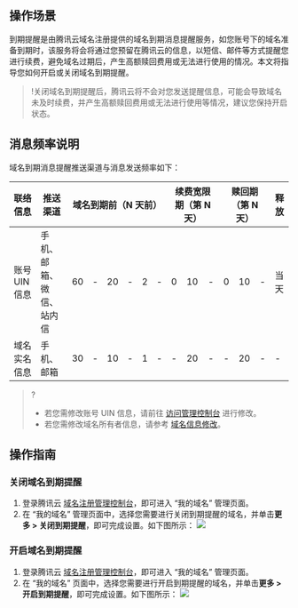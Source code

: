 
## 操作场景
到期提醒是由腾讯云域名注册提供的域名到期消息提醒服务，如您账号下的域名准备到期时，该服务将会将通过您预留在腾讯云的信息，以短信、邮件等方式提醒您进行续费，避免域名过期后，产生高额赎回费用或无法进行使用的情况。本文将指导您如何开启或关闭域名到期提醒。

>!关闭域名到期提醒后，腾讯云将不会对您发送提醒信息，可能会导致域名未及时续费，并产生高额赎回费用或无法进行使用等情况，建议您保持开启状态。

## 消息频率说明
域名到期消息提醒推送渠道与消息发送频率如下：
<table>
<thead>
  <tr>
    <th>联络信息</th>
    <th>推送渠道</th>
    <th colspan="6">域名到期前（N 天前）</th>
    <th colspan="3">续费宽限期（第 N 天）</th>
    <th colspan="3">赎回期（第 N 天）</th>
    <th>释放</th>
  </tr>
</thead>
<tbody>
  <tr>
    <td>账号 UIN 信息</td>
    <td>手机、邮箱、微信、站内信</td>
    <td>60</td>
    <td>-</td>
    <td>20</td>
    <td>-</td>
    <td>2</td>
    <td>-</td>
    <td>0</td>
    <td>10</td>
    <td>-</td>
    <td>0</td>
    <td>10</td>
    <td>-</td>
    <td>当天</td>
  </tr>
  <tr>
    <td>域名实名信息</td>
    <td>手机、邮箱</td>
    <td>30</td>
    <td>-</td>
    <td>10</td>
    <td>-</td>
    <td>1</td>
    <td>-</td>
    <td>-</td>
    <td>20</td>
    <td>-</td>
    <td>-</td>
    <td>20</td>
    <td>-</td>
    <td>-</td>
  </tr>
</tbody>
</table>

>?
>- 若您需修改账号 UIN 信息，请前往 [访问管理控制台](https://console.cloud.tencent.com/cam) 进行修改。
>- 若您需修改域名所有者信息，请参考 [域名信息修改](https://cloud.tencent.com/document/product/242/3648)。

## 操作指南
### 关闭域名到期提醒
1. 登录腾讯云 [域名注册管理控制台](https://console.cloud.tencent.com/domain)，即可进入 “我的域名” 管理页面。
2. 在 “我的域名” 管理页面中，选择您需要进行关闭到期提醒的域名，并单击**更多 > 关闭到期提醒**，即可完成设置。如下图所示：
![](https://main.qcloudimg.com/raw/7cd53d7091d4afdf5dd020c7f579de13.png)

### 开启域名到期提醒
1. 登录腾讯云 [域名注册管理控制台](https://console.cloud.tencent.com/domain)，即可进入 “我的域名” 管理页面。
2. 在 “我的域名” 页面中，选择您需要进行开启到期提醒的域名，并单击**更多 > 开启到期提醒**，即可完成设置。如下图所示：
![](https://main.qcloudimg.com/raw/7499cb734e385bbf5374c42932637be2.png)
